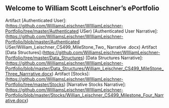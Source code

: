 ## Welcome to William Scott Leischner’s ePortfolio

[Professional Assessment]: (https://github.com/WilliamsLeischner/WIlliamLeischner-Portfolio/blob/master/William_Leischner_Professional_Assessment.docx)
Artifact [Authenticated User]:(https://github.com/WilliamsLeischner/WIlliamLeischner-Portfolio/tree/master/Authenticated USer)
         [Authenticated User Narrative]: (https://github.com/WilliamsLeischner/WIlliamLeischner-Portfolio/blob/master/Authenticated USer/William_Leischner_CS499_MileStone_Two_ Narrative .docx)
Artifact [Data Structures]:(https://github.com/WilliamsLeischner/WIlliamLeischner-Portfolio/tree/master/Data_Structures)
	[Data Structures Narrative]:(https://github.com/WilliamsLeischner/WIlliamLeischner-Portfolio/blob/master/Data_Structures/William_Leischner_CS499_MileStone_Three_Narrrative.docx) 
Artifact [Stocks]: (https://github.com/WilliamsLeischner/WIlliamLeischner-Portfolio/tree/master/Stocks)
	[Narrative Stocks Narrative]:(https://github.com/WilliamsLeischner/WIlliamLeischner-Portfolio/blob/master/Stocks/Willian_Leischner_CS499_Milestone_Four_Narrative.docx)
